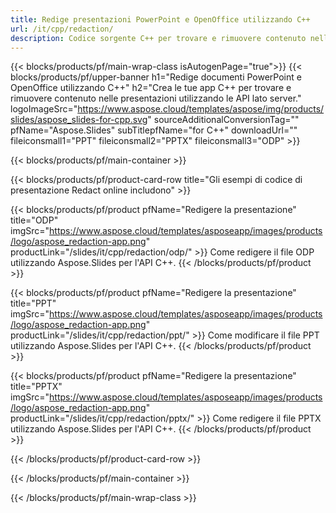```yaml
---
title: Redige presentazioni PowerPoint e OpenOffice utilizzando C++
url: /it/cpp/redaction/
description: Codice sorgente C++ per trovare e rimuovere contenuto nelle presentazioni PowerPoint e OpenOffice™
---
```


{{< blocks/products/pf/main-wrap-class isAutogenPage="true">}}
{{< blocks/products/pf/upper-banner h1="Redige documenti PowerPoint e OpenOffice utilizzando C++" h2="Crea le tue app C++ per trovare e rimuovere contenuto nelle presentazioni utilizzando le API lato server." logoImageSrc="https://www.aspose.cloud/templates/aspose/img/products/slides/aspose_slides-for-cpp.svg" sourceAdditionalConversionTag="" pfName="Aspose.Slides" subTitlepfName="for C++" downloadUrl="" fileiconsmall1="PPT" fileiconsmall2="PPTX" fileiconsmall3="ODP" >}}

{{< blocks/products/pf/main-container >}}

{{< blocks/products/pf/product-card-row title="Gli esempi di codice di presentazione Redact online includono" >}}

{{< blocks/products/pf/product pfName="Redigere la presentazione" title="ODP" imgSrc="https://www.aspose.cloud/templates/asposeapp/images/products/logo/aspose_redaction-app.png" productLink="/slides/it/cpp/redaction/odp/" >}}
Come redigere il file ODP utilizzando Aspose.Slides per l'API C++.
{{< /blocks/products/pf/product >}}

{{< blocks/products/pf/product pfName="Redigere la presentazione" title="PPT" imgSrc="https://www.aspose.cloud/templates/asposeapp/images/products/logo/aspose_redaction-app.png" productLink="/slides/it/cpp/redaction/ppt/" >}}
Come modificare il file PPT utilizzando Aspose.Slides per l'API C++.
{{< /blocks/products/pf/product >}}

{{< blocks/products/pf/product pfName="Redigere la presentazione" title="PPTX" imgSrc="https://www.aspose.cloud/templates/asposeapp/images/products/logo/aspose_redaction-app.png" productLink="/slides/it/cpp/redaction/pptx/" >}}
Come redigere il file PPTX utilizzando Aspose.Slides per l'API C++.
{{< /blocks/products/pf/product >}}



{{< /blocks/products/pf/product-card-row >}}

{{< /blocks/products/pf/main-container >}}
    
{{< /blocks/products/pf/main-wrap-class >}}